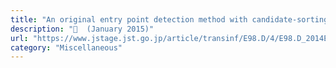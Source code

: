 ```yaml
---
title: "An original entry point detection method with candidate-sorting for more effective generic unpacking"
description: "📰  (January 2015)"
url: "https://www.jstage.jst.go.jp/article/transinf/E98.D/4/E98.D_2014EDP7268/_article"
category: "Miscellaneous"
---
```

